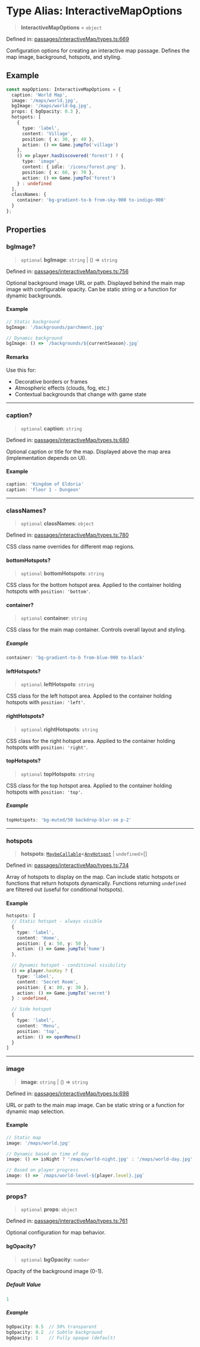 # Type Alias: InteractiveMapOptions

> **InteractiveMapOptions** = `object`

Defined in: [passages/interactiveMap/types.ts:669](https://github.com/laruss/react-text-game/blob/4915125f9c22f1259a088eb59b920654db3f32d0/packages/core/src/passages/interactiveMap/types.ts#L669)

Configuration options for creating an interactive map passage.
Defines the map image, background, hotspots, and styling.

## Example

```typescript
const mapOptions: InteractiveMapOptions = {
  caption: 'World Map',
  image: '/maps/world.jpg',
  bgImage: '/maps/world-bg.jpg',
  props: { bgOpacity: 0.3 },
  hotspots: [
    {
      type: 'label',
      content: 'Village',
      position: { x: 30, y: 40 },
      action: () => Game.jumpTo('village')
    },
    () => player.hasDiscovered('forest') ? {
      type: 'image',
      content: { idle: '/icons/forest.png' },
      position: { x: 60, y: 70 },
      action: () => Game.jumpTo('forest')
    } : undefined
  ],
  classNames: {
    container: 'bg-gradient-to-b from-sky-900 to-indigo-900'
  }
};
```

## Properties

### bgImage?

> `optional` **bgImage**: `string` \| () => `string`

Defined in: [passages/interactiveMap/types.ts:756](https://github.com/laruss/react-text-game/blob/4915125f9c22f1259a088eb59b920654db3f32d0/packages/core/src/passages/interactiveMap/types.ts#L756)

Optional background image URL or path.
Displayed behind the main map image with configurable opacity.
Can be static string or a function for dynamic backgrounds.

#### Example

```typescript
// Static background
bgImage: '/backgrounds/parchment.jpg'

// Dynamic background
bgImage: () => `/backgrounds/${currentSeason}.jpg`
```

#### Remarks

Use this for:
- Decorative borders or frames
- Atmospheric effects (clouds, fog, etc.)
- Contextual backgrounds that change with game state

***

### caption?

> `optional` **caption**: `string`

Defined in: [passages/interactiveMap/types.ts:680](https://github.com/laruss/react-text-game/blob/4915125f9c22f1259a088eb59b920654db3f32d0/packages/core/src/passages/interactiveMap/types.ts#L680)

Optional caption or title for the map.
Displayed above the map area (implementation depends on UI).

#### Example

```typescript
caption: 'Kingdom of Eldoria'
caption: 'Floor 1 - Dungeon'
```

***

### classNames?

> `optional` **classNames**: `object`

Defined in: [passages/interactiveMap/types.ts:780](https://github.com/laruss/react-text-game/blob/4915125f9c22f1259a088eb59b920654db3f32d0/packages/core/src/passages/interactiveMap/types.ts#L780)

CSS class name overrides for different map regions.

#### bottomHotspots?

> `optional` **bottomHotspots**: `string`

CSS class for the bottom hotspot area.
Applied to the container holding hotspots with `position: 'bottom'`.

#### container?

> `optional` **container**: `string`

CSS class for the main map container.
Controls overall layout and styling.

##### Example

```typescript
container: 'bg-gradient-to-b from-blue-900 to-black'
```

#### leftHotspots?

> `optional` **leftHotspots**: `string`

CSS class for the left hotspot area.
Applied to the container holding hotspots with `position: 'left'`.

#### rightHotspots?

> `optional` **rightHotspots**: `string`

CSS class for the right hotspot area.
Applied to the container holding hotspots with `position: 'right'`.

#### topHotspots?

> `optional` **topHotspots**: `string`

CSS class for the top hotspot area.
Applied to the container holding hotspots with `position: 'top'`.

##### Example

```typescript
topHotspots: 'bg-muted/50 backdrop-blur-sm p-2'
```

***

### hotspots

> **hotspots**: [`MaybeCallable`](MaybeCallable.md)\<[`AnyHotspot`](AnyHotspot.md) \| `undefined`\>[]

Defined in: [passages/interactiveMap/types.ts:734](https://github.com/laruss/react-text-game/blob/4915125f9c22f1259a088eb59b920654db3f32d0/packages/core/src/passages/interactiveMap/types.ts#L734)

Array of hotspots to display on the map.
Can include static hotspots or functions that return hotspots dynamically.
Functions returning `undefined` are filtered out (useful for conditional hotspots).

#### Example

```typescript
hotspots: [
  // Static hotspot - always visible
  {
    type: 'label',
    content: 'Home',
    position: { x: 50, y: 50 },
    action: () => Game.jumpTo('home')
  },

  // Dynamic hotspot - conditional visibility
  () => player.hasKey ? {
    type: 'label',
    content: 'Secret Room',
    position: { x: 80, y: 30 },
    action: () => Game.jumpTo('secret')
  } : undefined,

  // Side hotspot
  {
    type: 'label',
    content: 'Menu',
    position: 'top',
    action: () => openMenu()
  }
]
```

***

### image

> **image**: `string` \| () => `string`

Defined in: [passages/interactiveMap/types.ts:698](https://github.com/laruss/react-text-game/blob/4915125f9c22f1259a088eb59b920654db3f32d0/packages/core/src/passages/interactiveMap/types.ts#L698)

URL or path to the main map image.
Can be static string or a function for dynamic map selection.

#### Example

```typescript
// Static map
image: '/maps/world.jpg'

// Dynamic based on time of day
image: () => isNight ? '/maps/world-night.jpg' : '/maps/world-day.jpg'

// Based on player progress
image: () => `/maps/world-level-${player.level}.jpg`
```

***

### props?

> `optional` **props**: `object`

Defined in: [passages/interactiveMap/types.ts:761](https://github.com/laruss/react-text-game/blob/4915125f9c22f1259a088eb59b920654db3f32d0/packages/core/src/passages/interactiveMap/types.ts#L761)

Optional configuration for map behavior.

#### bgOpacity?

> `optional` **bgOpacity**: `number`

Opacity of the background image (0-1).

##### Default Value

```ts
1
```

##### Example

```typescript
bgOpacity: 0.5  // 50% transparent
bgOpacity: 0.2  // Subtle background
bgOpacity: 1    // Fully opaque (default)
```
